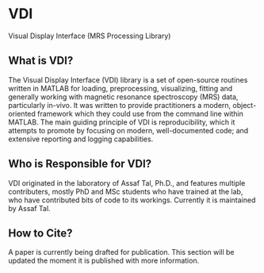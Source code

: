 # VDI
Visual Display Interface (MRS Processing Library)

## What is VDI?
The Visual Display Interface (VDI) library is a set of open-source routines written in MATLAB for loading, preprocessing, visualizing, fitting and generally working with magnetic resonance spectroscopy (MRS) data, particularly in-vivo. It was written to provide practitioners a modern, object-oriented framework which they could use from the command line within MATLAB. The main guiding principle of VDI is reproducibility, which it attempts to promote by focusing on modern, well-documented code; and extensive reporting and logging capabilities.

## Who is Responsible for VDI?
VDI originated in the laboratory of Assaf Tal, Ph.D., and features multiple contributers, mostly PhD and MSc students who have trained at the lab, who have contributed bits of code to its workings. Currently it is maintained by Assaf Tal.

## How to Cite?
A paper is currently being drafted for publication. This section will be updated the moment it is published with more information.
